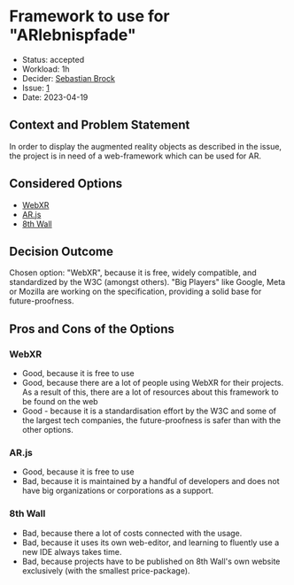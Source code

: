 # Framework to use for "ARlebnispfade"

* Status: accepted
* Workload: 1h
* Decider: [Sebastian Brock](https://github.com/sebastianbroc)
* Issue: [1](https://github.com/mi-classroom/mi-master-wt-beiboot-2023/issues/1)
* Date: 2023-04-19

## Context and Problem Statement

In order to display the augmented reality objects as described in the issue, the project is in need of a web-framework which can be used for AR.

## Considered Options

* [WebXR](https://immersiveweb.dev)
* [AR.js](https://ar-js-org.github.io/AR.js-Docs/)
* [8th Wall](https://www.8thwall.com)

## Decision Outcome

Chosen option: "WebXR", because it is free, widely compatible, and standardized by the W3C (amongst others). "Big Players" like Google, Meta or Mozilla are working on the specification, providing a solid base for future-proofness.

## Pros and Cons of the Options

### WebXR

* Good, because it is free to use
* Good, because there are a lot of people using WebXR for their projects. As a result of this, there are a lot of resources about this framework to be found on the web
* Good - because it is a standardisation effort by the W3C and some of the largest tech companies, the future-proofness is safer than with the other options.

### AR.js

* Good, because it is free to use
* Bad, because it is maintained by a handful of developers and does not have big organizations or corporations as a support.

### 8th Wall

* Bad, because there a lot of costs connected with the usage.
* Bad, because it uses its own web-editor, and learning to fluently use a new IDE always takes time.
* Bad, because projects have to be published on 8th Wall's own website exclusively (with the smallest price-package).
